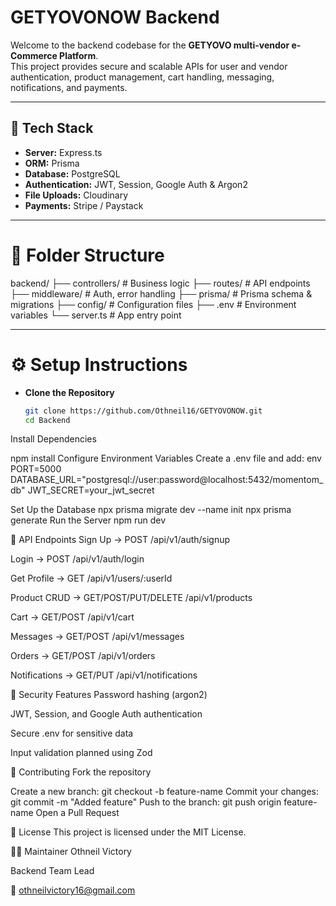 
# GETYOVONOW Backend  

Welcome to the backend codebase for the **GETYOVO multi-vendor e-Commerce Platform**.  
This project provides secure and scalable APIs for user and vendor authentication, product management, cart handling, messaging, notifications, and payments.  

---

## 🚀 Tech Stack  
- **Server:** Express.ts  
- **ORM:** Prisma  
- **Database:** PostgreSQL  
- **Authentication:** JWT, Session, Google Auth & Argon2  
- **File Uploads:** Cloudinary  
- **Payments:** Stripe / Paystack  

---
# 📁 Folder Structure  

backend/
├── controllers/ # Business logic
├── routes/ # API endpoints
├── middleware/ # Auth, error handling
├── prisma/ # Prisma schema & migrations
├── config/ # Configuration files
├── .env # Environment variables
└── server.ts # App entry point

---

# ⚙️ Setup Instructions  

- **Clone the Repository**  
  ```bash
  git clone https://github.com/Othneil16/GETYOVONOW.git
  cd Backend
Install Dependencies

npm install
Configure Environment Variables
Create a .env file and add:
env
PORT=5000
DATABASE_URL="postgresql://user:password@localhost:5432/momentom_db"
JWT_SECRET=your_jwt_secret

Set Up the Database
npx prisma migrate dev --name init
npx prisma generate
Run the Server
npm run dev

🧪 API Endpoints
Sign Up → POST /api/v1/auth/signup

Login → POST /api/v1/auth/login

Get Profile → GET /api/v1/users/:userId

Product CRUD → GET/POST/PUT/DELETE /api/v1/products

Cart → GET/POST /api/v1/cart

Messages → GET/POST /api/v1/messages

Orders → GET/POST /api/v1/orders

Notifications → GET/PUT /api/v1/notifications

🔐 Security Features
Password hashing (argon2)

JWT, Session, and Google Auth authentication

Secure .env for sensitive data

Input validation planned using Zod

🤝 Contributing
Fork the repository

Create a new branch:
git checkout -b feature-name
Commit your changes:
git commit -m "Added feature"
Push to the branch:
git push origin feature-name
Open a Pull Request

📄 License
This project is licensed under the MIT License.

👨‍💻 Maintainer
Othneil Victory

Backend Team Lead

📧 othneilvictory16@gmail.com

